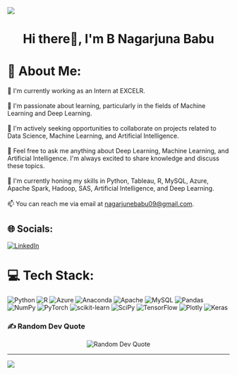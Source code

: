 ![](https://i.pinimg.com/originals/02/01/1e/02011ec8554277b8c70bf22fb192123c.gif)




<div align="center">
  <h1>Hi there👋, I'm B Nagarjuna Babu</h1>
</div>




# 💫 About Me:
🔭 I'm currently working as an Intern at EXCELR.<br><br>🌱 I'm passionate about learning, particularly in the fields of Machine Learning and Deep Learning.<br><br>👯 I'm actively seeking opportunities to collaborate on projects related to Data Science, Machine Learning, and Artificial Intelligence.<br><br>💬 Feel free to ask me anything about Deep Learning, Machine Learning, and Artificial Intelligence. I'm always excited to share knowledge and discuss these topics.<br><br>🌱 I'm currently honing my skills in Python, Tableau, R, MySQL, Azure, Apache Spark, Hadoop, SAS, Artificial Intelligence, and Deep Learning.<br><br>📫 You can reach me via email at nagarjunebabu09@gmail.com.


## 🌐 Socials:
[![LinkedIn](https://img.shields.io/badge/LinkedIn-%230077B5.svg?logo=linkedin&logoColor=white)](https://linkedin.com/in/www.linkedin.com/in/b-nagarjuna-babu-782a3a236) 

# 💻 Tech Stack:
![Python](https://img.shields.io/badge/python-3670A0?style=plastic&logo=python&logoColor=ffdd54) ![R](https://img.shields.io/badge/r-%23276DC3.svg?style=plastic&logo=r&logoColor=white) ![Azure](https://img.shields.io/badge/azure-%230072C6.svg?style=plastic&logo=azure-devops&logoColor=white) ![Anaconda](https://img.shields.io/badge/Anaconda-%2344A833.svg?style=plastic&logo=anaconda&logoColor=white) ![Apache](https://img.shields.io/badge/apache-%23D42029.svg?style=plastic&logo=apache&logoColor=white) ![MySQL](https://img.shields.io/badge/mysql-%2300f.svg?style=plastic&logo=mysql&logoColor=white) ![Pandas](https://img.shields.io/badge/pandas-%23150458.svg?style=plastic&logo=pandas&logoColor=white) ![NumPy](https://img.shields.io/badge/numpy-%23013243.svg?style=plastic&logo=numpy&logoColor=white) ![PyTorch](https://img.shields.io/badge/PyTorch-%23EE4C2C.svg?style=plastic&logo=PyTorch&logoColor=white) ![scikit-learn](https://img.shields.io/badge/scikit--learn-%23F7931E.svg?style=plastic&logo=scikit-learn&logoColor=white) ![SciPy](https://img.shields.io/badge/SciPy-%230C55A5.svg?style=plastic&logo=scipy&logoColor=%white) ![TensorFlow](https://img.shields.io/badge/TensorFlow-%23FF6F00.svg?style=plastic&logo=TensorFlow&logoColor=white) ![Plotly](https://img.shields.io/badge/Plotly-%233F4F75.svg?style=plastic&logo=plotly&logoColor=white) ![Keras](https://img.shields.io/badge/Keras-%23D00000.svg?style=plastic&logo=Keras&logoColor=white)




<h3>✍️ Random Dev Quote</h3>

<div align="center">
  <img src="https://quotes-github-readme.vercel.app/api?type=vetical&theme=radical" alt="Random Dev Quote">
</div>

---
[![](https://visitcount.itsvg.in/api?id=zakeerS&ic1&color=0)](https://visitcount.itsvg.in)
